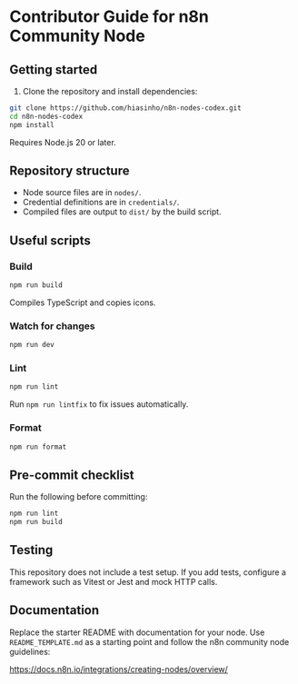 # Contributor Guide for n8n Community Node

## Getting started

1. Clone the repository and install dependencies:

```bash
git clone https://github.com/hiasinho/n8n-nodes-codex.git
cd n8n-nodes-codex
npm install
```

Requires Node.js 20 or later.

## Repository structure

- Node source files are in `nodes/`.
- Credential definitions are in `credentials/`.
- Compiled files are output to `dist/` by the build script.

## Useful scripts

### Build

```bash
npm run build
```

Compiles TypeScript and copies icons.

### Watch for changes

```bash
npm run dev
```

### Lint

```bash
npm run lint
```

Run `npm run lintfix` to fix issues automatically.

### Format

```bash
npm run format
```

## Pre-commit checklist

Run the following before committing:

```bash
npm run lint
npm run build
```

## Testing

This repository does not include a test setup. If you add tests, configure a framework such as Vitest or Jest and mock HTTP calls.

## Documentation

Replace the starter README with documentation for your node. Use `README_TEMPLATE.md` as a starting point and follow the n8n community node guidelines:

<https://docs.n8n.io/integrations/creating-nodes/overview/>
